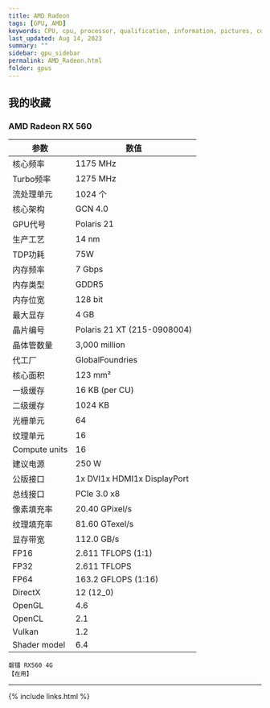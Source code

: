```yaml
---
title: AMD Radeon
tags: [GPU, AMD]
keywords: CPU, cpu, processor, qualification, information, pictures, core, frequency, chip packaging, packaging, cpu info, x86, collection, amd, cyrix, harris, ibm, idt, iit, intel, motorola, nec, sgs, sgs-thomson, siemens, ST, signetics, mhs, ti, texas instruments, ulsi, umc, weitek, zilog, 3002, 4004, 4040, 8008, 808x, 8085, 8088, 8086, 80188, 80186, 80286, 286, 80386, 386, i386, Am386, 386sx, 386dx, 486, i486, 586, 486sx, 486dx, overdrive, 487, pentium, 586, 5x86, 386dlc, 386slc, 486dx2, mmx, ppro, pentium-pro, pro, athlon, duron, z80, dirk oppelt, dirk, oppelt, engineering, sample, samples, NVIDIA, GeForce, Quadro, TNT2, Radeon, GPU
last_updated: Aug 14, 2023
summary: ""
sidebar: gpu_sidebar
permalink: AMD_Radeon.html
folder: gpus
---
```


## 我的收藏

### AMD Radeon RX 560

| 参数 | 数值 |
| ------ | ------ |
| 核心频率 | 1175 MHz |
| Turbo频率 | 1275 MHz |
| 流处理单元 | 1024 个 |
| 核心架构 | GCN 4.0 |
| GPU代号 | Polaris 21 |
| 生产工艺 | 14 nm |
| TDP功耗 | 75W |
| 内存频率 | 7 Gbps |
| 内存类型 | GDDR5 |
| 内存位宽 | 128 bit |
| 最大显存 | 4 GB |
| 晶片编号 | Polaris 21 XT (215-0908004) |
| 晶体管数量 | 3,000 million |
| 代工厂 | GlobalFoundries |
| 核心面积 | 123 mm² |
| 一级缓存 | 16 KB (per CU) |
| 二级缓存 | 1024 KB |
| 光栅单元 | 64 |
| 纹理单元 | 16 |
| Compute units | 16 |
| 建议电源 | 250 W |
| 公版接口 | 1x DVI1x HDMI1x DisplayPort |
| 总线接口 | PCIe 3.0 x8 |
| 像素填充率 | 20.40 GPixel/s |
| 纹理填充率 | 81.60 GTexel/s |
| 显存带宽 | 112.0 GB/s |
| FP16 | 2.611 TFLOPS (1:1) |
| FP32 | 2.611 TFLOPS |
| FP64 | 163.2 GFLOPS (1:16) |
| DirectX | 12 (12_0) |
| OpenGL | 4.6 |
| OpenCL | 2.1 |
| Vulkan | 1.2 |
| Shader model | 6.4 |

```
磐镭 RX560 4G
【在用】
```

---------

{% include links.html %}
